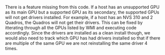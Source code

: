 There is a feature missing from this code.  If a host has an unsupported GPU as its main GPU but a supported GPU as its secondary, the supported GPUs will not get drivers installed.  For example, if a host has an NVS 310 and 2 Quadros, the Quadros will not get their drivers.  This can be fixed by itterating through all the GPUs listed by WMI and executing code accordingly.  Since the drivers are installed as a clean install though, we would also need to track which GPU has had drivers installed so that if there are multiple of the same GPU we are not reinstalling the same driver 4 times.
